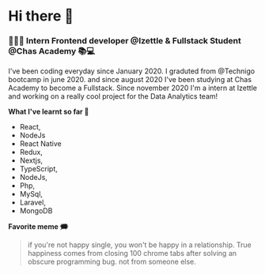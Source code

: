 # Hi there 👋

### 👩🏽‍💻 Intern Frontend developer @Izettle & Fullstack Student @Chas Academy 📚💻

I've been coding everyday since January 2020. 
I graduted from @Technigo bootcamp in june 2020. and since august 2020 I've been studying at Chas Academy to become a Fullstack.
Since november 2020 I'm a intern at Izettle and working on a really cool project for the Data Analytics team!


**What I've learnt so far 💭**

* React,
* NodeJs
* React Native
* Redux,
* Nextjs,
* TypeScript,
* NodeJs,
* Php, 
* MySql,
* Laravel,
* MongoDB


**Favorite meme 🗯**

> if you're not happy single, you won't be happy in a relationship. True happiness comes from closing 100 chrome tabs after solving an obscure programming bug. not from someone else.


